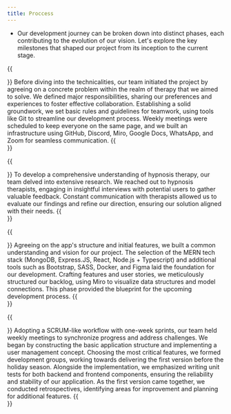 ```yaml
---
title: Proccess
---
```


- Our development journey can be broken down into distinct phases, each contributing to the evolution of our vision. Let's explore the key milestones that shaped our project from its inception to the current stage.

{{<section title="Preparation: Setting the Foundation">}}
Before diving into the technicalities, our team initiated the project by agreeing on a concrete problem within the realm of therapy that we aimed to solve. We defined major responsibilities, sharing our preferences and experiences to foster effective collaboration. Establishing a solid groundwork, we set basic rules and guidelines for teamwork, using tools like Git to streamline our development process. Weekly meetings were scheduled to keep everyone on the same page, and we built an infrastructure using GitHub, Discord, Miro, Google Docs, WhatsApp, and Zoom for seamless communication.
{{</section>}}

{{<section title="Research: Deepening Insights">}}
To develop a comprehensive understanding of hypnosis therapy, our team delved into extensive research. We reached out to hypnosis therapists, engaging in insightful interviews with potential users to gather valuable feedback. Constant communication with therapists allowed us to evaluate our findings and refine our direction, ensuring our solution aligned with their needs.
{{</section>}}

{{<section title="Conception: Shaping the Vision">}}
Agreeing on the app's structure and initial features, we built a common understanding and vision for our project. The selection of the MERN tech stack (MongoDB, Express.JS, React, Node.js + Typescript) and additional tools such as Bootstrap, SASS, Docker, and Figma laid the foundation for our development. Crafting features and user stories, we meticulously structured our backlog, using Miro to visualize data structures and model connections. This phase provided the blueprint for the upcoming development process.
{{</section>}}

{{<section title="Development: Bringing Ideas to Life">}}
Adopting a SCRUM-like workflow with one-week sprints, our team held weekly meetings to synchronize progress and address challenges. We began by constructing the basic application structure and implementing a user management concept. Choosing the most critical features, we formed development groups, working towards delivering the first version before the holiday season. Alongside the implementation, we emphasized writing unit tests for both backend and frontend components, ensuring the reliability and stability of our application. As the first version came together, we conducted retrospectives, identifying areas for improvement and planning for additional features.
{{</section>}}

